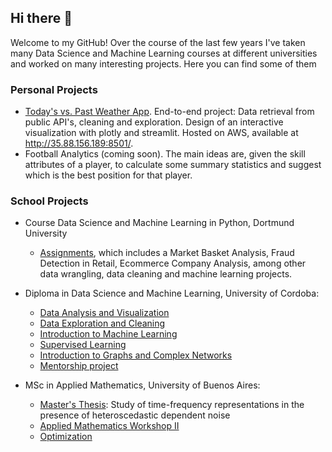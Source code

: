 ## Hi there 👋

Welcome to my GitHub! Over the course of the last few years I've taken many Data Science and Machine Learning courses at different universities and worked on many interesting projects. Here you can find some of them

### Personal Projects
- [Today's vs. Past Weather App](https://github.com/sofianieva/weather_app). End-to-end project: Data retrieval from public API's, cleaning and exploration. Design of an interactive visualization with plotly and streamlit. Hosted on AWS, available at http://35.88.156.189:8501/.
- Football Analytics (coming soon). The main ideas are, given the skill attributes of a player, to calculate some summary statistics and suggest which is the best position for that player.

### School Projects
- Course Data Science and Machine Learning in Python, Dortmund University
  -  [Assignments](https://github.com/sofianieva/dortmund), which includes a Market Basket Analysis, Fraud Detection in Retail, Ecommerce Company Analysis, among other data wrangling, data cleaning and machine learning projects.

- Diploma in Data Science and Machine Learning, University of Cordoba:
  - [Data Analysis and Visualization](https://github.com/sofianieva/data_analysis_and_viz)
  - [Data Exploration and Cleaning](https://github.com/sofianieva/EDA_and_data_cleaning)
  - [Introduction to Machine Learning](https://github.com/sofianieva/introduction_to_ML)
  - [Supervised Learning](https://github.com/sofianieva/supervised_learning)
  - [Introduction to Graphs and Complex Networks](https://github.com/sofianieva/graphs_and_networks)
  - [Mentorship project](https://github.com/sofianieva/demand_prediction)

- MSc in Applied Mathematics, University of Buenos Aires:
  - [Master's Thesis](https://github.com/sofianieva/msc_thesis): Study of time-frequency representations in the presence of heteroscedastic dependent noise
  - [Applied Mathematics Workshop II](https://github.com/sofianieva/reinforcement_learning)
  - [Optimization](https://github.com/sofianieva/autodiff_with_matlab)


<!--
**sofianieva/sofianieva** is a ✨ _special_ ✨ repository because its `README.md` (this file) appears on your GitHub profile.

Here are some ideas to get you started:

- 🔭 I’m currently working on ...
- 🌱 I’m currently learning ...
- 👯 I’m looking to collaborate on ...
- 🤔 I’m looking for help with ...
- 💬 Ask me about ...
- 📫 How to reach me: ...
- 😄 Pronouns: ...
- ⚡ Fun fact: ...
-->
